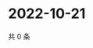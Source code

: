 # 2022-10-21

共 0 条

<!-- BEGIN WEIBO -->
<!-- 最后更新时间 Fri Oct 21 2022 16:09:28 GMT+0800 (China Standard Time) -->

<!-- END WEIBO -->
